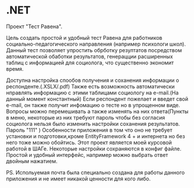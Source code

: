 # .NET

Проект "Тест Равена".

Цель создать простой и удобный тест Равена для работников социально-педагогического направления (например психологи школ).
Данный тест позволяет упростить обрботку резултатов посредством автоматической обаботки результатов, генерацции расширенных таблиц 
с информацией для социолога, что существенно экономит время.
  
Доступна настройка спообов получения и соханения информации о респонденте.(.XSLX/.pdf) Также есть возможность
автоматически нправлять информацию с этими таблицами социологу на e-mail.(На данный момент константный)
Если респондент пожелает и введет свой e-mail, он также получит инфомацию о тесте но в упрощенном виде.
Вопросы можно перемешивать а также изменять на них ответа(Пункты в меню, 
некоторые из них требуют пароль чтобы без согласия социолога нельзя было изменить настройки соханения результатов. Пароль "111"  )
Особенности приложения в том что оно не  требует  установки и подготовки,кроме EntityFramework 4 + и интернета но без него тоже можно обойтись.
Этот проект является моей курсовой работой в ШАГе.
Некоторые настройки сохраняются в конфиг файле.
Простой и удобный интерфейс, например можно выбрать ответ двойным нажатием.

PS. Испольуемая почта была специально создана для работы  данного  приложения и не имеет никакой ценности для кого либо.
